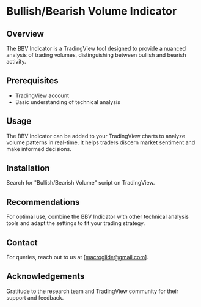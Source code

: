 # Bullish/Bearish Volume Indicator

## Overview
The BBV Indicator is a TradingView tool designed to provide a nuanced analysis of trading volumes, distinguishing between bullish and bearish activity.

## Prerequisites
- TradingView account
- Basic understanding of technical analysis

## Usage
The BBV Indicator can be added to your TradingView charts to analyze volume patterns in real-time. It helps traders discern market sentiment and make informed decisions.

## Installation
Search for "Bullish/Bearish Volume" script on TradingView.

## Recommendations
For optimal use, combine the BBV Indicator with other technical analysis tools and adapt the settings to fit your trading strategy.

## Contact
For queries, reach out to us at [macroglide@gmail.com].

## Acknowledgements
Gratitude to the research team and TradingView community for their support and feedback.

